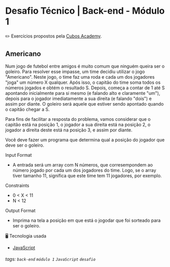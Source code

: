 # Desafio Técnico | Back-end - Módulo 1

:pencil2:
Exercícios propostos pela [Cubos Academy](https://cubos.academy/sucesso).

## Americano
  Num jogo de futebol entre amigos é muito comum que ninguém queira ser o goleiro. Para resolver esse impasse, um time decidiu utilizar o jogo "Americano". Neste jogo, o time faz uma roda e cada um dos jogadores "joga" um número X qualquer. Após isso, o capitão do time soma todos os números jogados e obtém o resultado S. Depois, começa a contar de 1 até S apontando inicialmente para si mesmo (e falando alto e claramente "um"), depois para o jogador imediatamente a sua direita (e falando "dois") e assim por diante. O goleiro será aquele que estiver sendo apontado quando o capitão chegar a S.
  
  Para fins de facilitar a resposta do problema, vamos considerar que o capitão está na posição 1, o jogador a sua direita está na posição 2, o jogador a direita deste está na posição 3, e assim por diante.
  
  Você deve fazer um programa que determina qual a posição do jogador que deve ser o goleiro.

Input Format
  - A entrada será um array com N números, que corresempondem ao número jogado por cada um dos jogadores do time. Logo, se o array tiver tamanho 11, significa que este time tem 11 jogadores, por exemplo.

Constraints
  - 0 < X < 11
  - N < 12

Output Format
  - Imprima na tela a posição em que está o jogodar que foi sorteado para ser o goleiro.

:desktop_computer: Tecnologia usada
- [JavaScript](https://www.javascript.com/)

###### tags: `back-end` `módulo 1` `JavaScript` `desafio`
